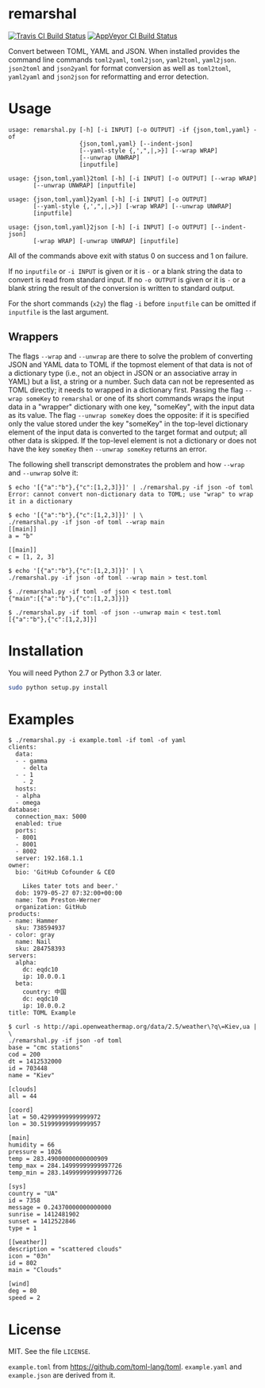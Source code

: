# remarshal

[![Travis CI Build Status](https://travis-ci.org/dbohdan/remarshal.svg?branch=master)](https://travis-ci.org/dbohdan/remarshal)
[![AppVeyor CI Build Status](https://ci.appveyor.com/api/projects/status/github/dbohdan/remarshal?branch=master&svg=true)](https://ci.appveyor.com/project/dbohdan/remarshal)

Convert between TOML, YAML and JSON. When installed provides the command line
commands `toml2yaml`, `toml2json`, `yaml2toml`, `yaml2json`. `json2toml` and
`json2yaml` for format conversion as well as `toml2toml`, `yaml2yaml` and
`json2json` for reformatting and error detection.

# Usage

```
usage: remarshal.py [-h] [-i INPUT] [-o OUTPUT] -if {json,toml,yaml} -of
                    {json,toml,yaml} [--indent-json]
                    [--yaml-style {,',",|,>}] [--wrap WRAP]
                    [--unwrap UNWRAP]
                    [inputfile]
```

```
usage: {json,toml,yaml}2toml [-h] [-i INPUT] [-o OUTPUT] [--wrap WRAP]
       [--unwrap UNWRAP] [inputfile]
```

```
usage: {json,toml,yaml}2yaml [-h] [-i INPUT] [-o OUTPUT]
       [--yaml-style {,',",|,>}] [-wrap WRAP] [--unwrap UNWRAP]
       [inputfile]
```

```
usage: {json,toml,yaml}2json [-h] [-i INPUT] [-o OUTPUT] [--indent-json]
       [-wrap WRAP] [-unwrap UNWRAP] [inputfile]
```

All of the commands above exit with status 0 on success and 1 on failure.

If no `inputfile` or `-i INPUT` is given or it is `-` or a blank string the data
to convert is read from standard input. If no `-o OUTPUT` is given or it is `-`
or a blank string the result of the conversion is written to standard output.

For the short commands (`x2y`) the flag `-i` before `inputfile` can be omitted
if `inputfile` is the last argument.

## Wrappers

The flags `--wrap` and `--unwrap` are there to solve the problem of converting
JSON and YAML data to TOML if the topmost element of that data is not of a
dictionary type (i.e., not an object in JSON or an associative array in YAML)
but a list, a string or a number. Such data can not be represented as TOML
directly; it needs to wrapped in a dictionary first. Passing the flag
`--wrap someKey` to `remarshal` or one of its short commands wraps the input
data in a "wrapper" dictionary with one key, "someKey", with the input data as
its value. The flag `--unwrap someKey` does the opposite: if it is specified
only the value stored under the key "someKey" in the top-level dictionary
element of the input data is converted to the target format and output; all
other data is skipped. If the top-level element is not a dictionary or does not
have the key `someKey` then `--unwrap someKey` returns an error.

The following shell transcript demonstrates the problem and how `--wrap` and
`--unwrap` solve it:

```
$ echo '[{"a":"b"},{"c":[1,2,3]}]' | ./remarshal.py -if json -of toml
Error: cannot convert non-dictionary data to TOML; use "wrap" to wrap it in a dictionary

$ echo '[{"a":"b"},{"c":[1,2,3]}]' | \
./remarshal.py -if json -of toml --wrap main
[[main]]
a = "b"

[[main]]
c = [1, 2, 3]

$ echo '[{"a":"b"},{"c":[1,2,3]}]' | \
./remarshal.py -if json -of toml --wrap main > test.toml

$ ./remarshal.py -if toml -of json < test.toml
{"main":[{"a":"b"},{"c":[1,2,3]}]}

$ ./remarshal.py -if toml -of json --unwrap main < test.toml
[{"a":"b"},{"c":[1,2,3]}]
```

# Installation

You will need Python 2.7 or Python 3.3 or later.

```sh
sudo python setup.py install
```

# Examples

```
$ ./remarshal.py -i example.toml -if toml -of yaml
clients:
  data:
  - - gamma
    - delta
  - - 1
    - 2
  hosts:
  - alpha
  - omega
database:
  connection_max: 5000
  enabled: true
  ports:
  - 8001
  - 8001
  - 8002
  server: 192.168.1.1
owner:
  bio: 'GitHub Cofounder & CEO

    Likes tater tots and beer.'
  dob: 1979-05-27 07:32:00+00:00
  name: Tom Preston-Werner
  organization: GitHub
products:
- name: Hammer
  sku: 738594937
- color: gray
  name: Nail
  sku: 284758393
servers:
  alpha:
    dc: eqdc10
    ip: 10.0.0.1
  beta:
    country: 中国
    dc: eqdc10
    ip: 10.0.0.2
title: TOML Example

$ curl -s http://api.openweathermap.org/data/2.5/weather\?q\=Kiev,ua | \
./remarshal.py -if json -of toml
base = "cmc stations"
cod = 200
dt = 1412532000
id = 703448
name = "Kiev"

[clouds]
all = 44

[coord]
lat = 50.42999999999999972
lon = 30.51999999999999957

[main]
humidity = 66
pressure = 1026
temp = 283.49000000000000909
temp_max = 284.14999999999997726
temp_min = 283.14999999999997726

[sys]
country = "UA"
id = 7358
message = 0.24370000000000000
sunrise = 1412481902
sunset = 1412522846
type = 1

[[weather]]
description = "scattered clouds"
icon = "03n"
id = 802
main = "Clouds"

[wind]
deg = 80
speed = 2
```

# License

MIT. See the file `LICENSE`.

`example.toml` from <https://github.com/toml-lang/toml>. `example.yaml` and
`example.json` are derived from it.
